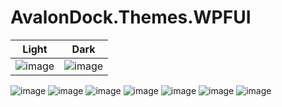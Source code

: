 # AvalonDock.Themes.WPFUI

| Light | Dark |
| ----------- | ----------- |
| ![image](https://github.com/user-attachments/assets/ebdd2f02-9b57-4769-8ecc-8962e1c512b6) | ![image](https://github.com/user-attachments/assets/ebdd2f02-9b57-4769-8ecc-8962e1c512b6) |


![image](https://github.com/user-attachments/assets/ab103b57-9ca7-4b81-905b-94da64027623)
![image](https://github.com/user-attachments/assets/b101af91-70ab-4f84-b046-32d3964bc17d)
![image](https://github.com/user-attachments/assets/044853d4-07d5-415b-a77c-25296fa64589)
![image](https://github.com/user-attachments/assets/470414c8-24c4-4b25-98ed-adb92f43f857)
![image](https://github.com/user-attachments/assets/f31ccfaa-9958-4c9f-8306-695c8cdffdb0)
![image](https://github.com/user-attachments/assets/874a5243-33b3-4a21-9899-bcf730195fbc)
![image](https://github.com/user-attachments/assets/65688533-ca8d-4b66-9952-4288c23ab4c0)
